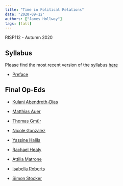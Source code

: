 ```yaml
---
title: "Time in Political Relations"
date: "2020-09-12"
authors: ["James Hollway"]
tags: [fall]
---
```


RISP112 - Autumn 2020

## Syllabus

Please find the most recent version of the syllabus [here](RISP112_Syllabus_2020_v2.1.pdf)

- [Preface](https://jhollway.github.io/RISP112/TPOL_L1_Preface.html)

## Final Op-Eds

- [Kulani Abendroth-Dias](/post/Abendroth-Dias/)

- [Matthias Auer](/post/Auer/)

- [Thomas Gmür](/post/Gmuer2/)

- [Nicole Gonzalez](/post/Gonzalez/)

- [Yassine Halila](/post/Halila/)

- [Rachael Healy](/post/Healy/)

- [Attilia Matrone](/post/Matrone/)

- [Isabella Roberts](/post/Roberts/)

- [Simon Stocker](/post/Stocker/)
